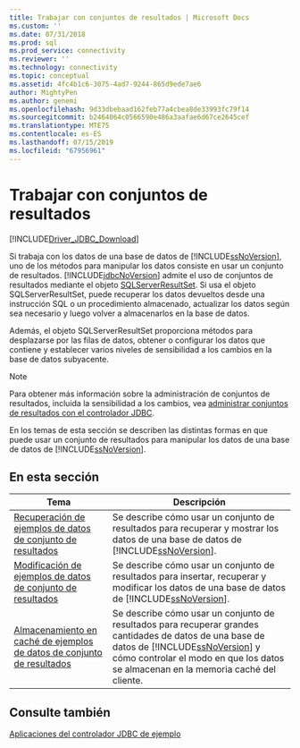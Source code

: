 ```yaml
---
title: Trabajar con conjuntos de resultados | Microsoft Docs
ms.custom: ''
ms.date: 07/31/2018
ms.prod: sql
ms.prod_service: connectivity
ms.reviewer: ''
ms.technology: connectivity
ms.topic: conceptual
ms.assetid: 4fc4b1c6-3075-4ad7-9244-865d9ede7ae6
author: MightyPen
ms.author: genemi
ms.openlocfilehash: 9d33dbebaad162feb77a4cbea8de33993fc79f14
ms.sourcegitcommit: b2464064c0566590e486a3aafae6d67ce2645cef
ms.translationtype: MTE75
ms.contentlocale: es-ES
ms.lasthandoff: 07/15/2019
ms.locfileid: "67956961"
---
```

# <a name="working-with-result-sets"></a>Trabajar con conjuntos de resultados

[!INCLUDE[Driver_JDBC_Download](../../../includes/driver_jdbc_download.md)]

Si trabaja con los datos de una base de datos de [!INCLUDE[ssNoVersion](../../../includes/ssnoversion-md.md)], uno de los métodos para manipular los datos consiste en usar un conjunto de resultados. [!INCLUDE[jdbcNoVersion](../../../includes/jdbcnoversion_md.md)] admite el uso de conjuntos de resultados mediante el objeto [SQLServerResultSet](../../../connect/jdbc/reference/sqlserverresultset-class.md). Si usa el objeto SQLServerResultSet, puede recuperar los datos devueltos desde una instrucción SQL o un procedimiento almacenado, actualizar los datos según sea necesario y luego volver a almacenarlos en la base de datos.  
  
Además, el objeto SQLServerResultSet proporciona métodos para desplazarse por las filas de datos, obtener o configurar los datos que contiene y establecer varios niveles de sensibilidad a los cambios en la base de datos subyacente.  
  
> [!NOTE]  
> Para obtener más información sobre la administración de conjuntos de resultados, incluida la sensibilidad a los cambios, vea [administrar conjuntos de resultados con el controlador JDBC](../../../connect/jdbc/managing-result-sets-with-the-jdbc-driver.md).  
  
En los temas de esta sección se describen las distintas formas en que puede usar un conjunto de resultados para manipular los datos de una base de datos de [!INCLUDE[ssNoVersion](../../../includes/ssnoversion-md.md)].  
  
## <a name="in-this-section"></a>En esta sección  
  
| Tema                                                                                           | Descripción                                                                                                                                                                                             |
| ----------------------------------------------------------------------------------------------- | ------------------------------------------------------------------------------------------------------------------------------------------------------------------------------------------------------- |
| [Recuperación de ejemplos de datos de conjunto de resultados](../../../connect/jdbc/code-samples/retrieving-result-set-data-sample.md) | Se describe cómo usar un conjunto de resultados para recuperar y mostrar los datos de una base de datos de [!INCLUDE[ssNoVersion](../../../includes/ssnoversion-md.md)].                                                         |
| [Modificación de ejemplos de datos de conjunto de resultados](../../../connect/jdbc/code-samples/modifying-result-set-data-sample.md)   | Se describe cómo usar un conjunto de resultados para insertar, recuperar y modificar los datos de una base de datos de [!INCLUDE[ssNoVersion](../../../includes/ssnoversion-md.md)].                                                      |
| [Almacenamiento en caché de ejemplos de datos de conjunto de resultados](../../../connect/jdbc/code-samples/caching-result-set-data-sample.md)       | Se describe cómo usar un conjunto de resultados para recuperar grandes cantidades de datos de una base de datos de [!INCLUDE[ssNoVersion](../../../includes/ssnoversion-md.md)] y cómo controlar el modo en que los datos se almacenan en la memoria caché del cliente. |
  
## <a name="see-also"></a>Consulte también  

[Aplicaciones del controlador JDBC de ejemplo](../../../connect/jdbc/code-samples/sample-jdbc-driver-applications.md)  
  
